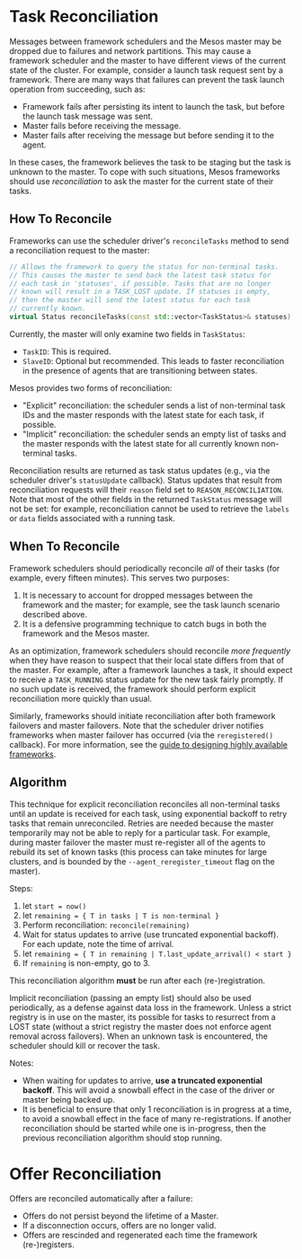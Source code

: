 
# Task Reconciliation

Messages between framework schedulers and the Mesos master may be dropped due to
failures and network partitions. This may cause a framework scheduler and the
master to have different views of the current state of the cluster. For example,
consider a launch task request sent by a framework.  There are many ways that
failures can prevent the task launch operation from succeeding, such as:

* Framework fails after persisting its intent to launch the task, but
before the launch task message was sent.
* Master fails before receiving the message.
* Master fails after receiving the message but before sending it to the
agent.

In these cases, the framework believes the task to be staging but the task is
unknown to the master. To cope with such situations, Mesos frameworks should use
*reconciliation* to ask the master for the current state of their tasks.

## How To Reconcile

Frameworks can use the scheduler driver's `reconcileTasks` method to send a
reconciliation request to the master:

~~~cpp
// Allows the framework to query the status for non-terminal tasks.
// This causes the master to send back the latest task status for
// each task in 'statuses', if possible. Tasks that are no longer
// known will result in a TASK_LOST update. If statuses is empty,
// then the master will send the latest status for each task
// currently known.
virtual Status reconcileTasks(const std::vector<TaskStatus>& statuses);
~~~

Currently, the master will only examine two fields in `TaskStatus`:

* `TaskID`: This is required.
* `SlaveID`: Optional but recommended. This leads to faster reconciliation in
the presence of agents that are transitioning between states.

Mesos provides two forms of reconciliation:

* "Explicit" reconciliation: the scheduler sends a list of non-terminal task IDs
  and the master responds with the latest state for each task, if possible.
* "Implicit" reconciliation: the scheduler sends an empty list of tasks
  and the master responds with the latest state for all currently known
  non-terminal tasks.

Reconciliation results are returned as task status updates (e.g., via the
scheduler driver's `statusUpdate` callback). Status updates that result from
reconciliation requests will their `reason` field set to
`REASON_RECONCILIATION`. Note that most of the other fields in the returned
`TaskStatus` message will not be set: for example, reconciliation cannot be used
to retrieve the `labels` or `data` fields associated with a running task.

## When To Reconcile

Framework schedulers should periodically reconcile *all* of their tasks (for
example, every fifteen minutes). This serves two purposes:

  1. It is necessary to account for dropped messages between the framework and
     the master; for example, see the task launch scenario described above.
  2. It is a defensive programming technique to catch bugs in both the framework
     and the Mesos master.

As an optimization, framework schedulers should reconcile _more frequently_ when
they have reason to suspect that their local state differs from that of the
master. For example, after a framework launches a task, it should expect to
receive a `TASK_RUNNING` status update for the new task fairly promptly. If no
such update is received, the framework should perform explicit reconciliation
more quickly than usual.

Similarly, frameworks should initiate reconciliation after both framework
failovers and master failovers. Note that the scheduler driver notifies
frameworks when master failover has occurred (via the `reregistered()`
callback). For more information, see the
[guide to designing highly available frameworks](high-availability-framework-guide.html).

## Algorithm

This technique for explicit reconciliation reconciles all non-terminal tasks
until an update is received for each task, using exponential backoff to retry
tasks that remain unreconciled. Retries are needed because the master temporarily
may not be able to reply for a particular task. For example, during master
failover the master must re-register all of the agents to rebuild its
set of known tasks (this process can take minutes for large clusters, and
is bounded by the `--agent_reregister_timeout` flag on the master).

Steps:

1. let `start = now()`
2. let `remaining = { T in tasks | T is non-terminal }`
3. Perform reconciliation: `reconcile(remaining)`
4. Wait for status updates to arrive (use truncated exponential backoff). For each update, note the time of arrival.
5. let `remaining = { T in remaining | T.last_update_arrival() < start }`
6. If `remaining` is non-empty, go to 3.

This reconciliation algorithm **must** be run after each (re-)registration.

Implicit reconciliation (passing an empty list) should also be used
periodically, as a defense against data loss in the framework. Unless a
strict registry is in use on the master, its possible for tasks to resurrect
from a LOST state (without a strict registry the master does not enforce
agent removal across failovers). When an unknown task is encountered, the
scheduler should kill or recover the task.

Notes:

* When waiting for updates to arrive, **use a truncated exponential backoff**.
This will avoid a snowball effect in the case of the driver or master being
backed up.
* It is beneficial to ensure that only 1 reconciliation is in progress at a
time, to avoid a snowball effect in the face of many re-registrations.
If another reconciliation should be started while one is in-progress,
then the previous reconciliation algorithm should stop running.


# Offer Reconciliation

Offers are reconciled automatically after a failure:

* Offers do not persist beyond the lifetime of a Master.
* If a disconnection occurs, offers are no longer valid.
* Offers are rescinded and regenerated each time the framework (re-)registers.
